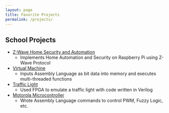 ```yaml
---
layout: page
title: Favorite Projects
permalink: /projects/
---
```

## School Projects
- [Z-Wave Home Security and Automation](https://github.com/robzaga) 
  - Implements Home Automation and Security on Raspberry Pi using Z-Wave Protocol
- [Virtual Machine](https://github.com/robzaga) 
  - Inputs Assembly Language as bit data into memory and executes multi-threaded functions
- [Traffic Light](https://github.com/robzaga)
  - Used FPGA to emulate a traffic light with code written in Verilog
- [Motorola Microcontroller](https://github.com/robzaga)
  - Wrote Assembly Language commands to control PWM, Fuzzy Logic, etc.

